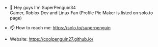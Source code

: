 - 👋 Hey guys I'm SuperPenguin34                                 
Gamer, Roblox Dev and Linux Fan (Profile Pic Maker is listed on solo.to page)

- 📫 How to reach me: https://solo.to/superpenguin
- Website: https://coolpenguin27.github.io/
<!---
CoolPenguin27/CoolPenguin27 is a ✨ special ✨ repository because its `README.md` (this file) appears on your GitHub profile.
You can click the Preview link to take a look at your changes.
--->
